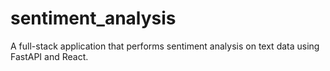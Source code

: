 # sentiment_analysis
A full-stack application that performs sentiment analysis on text data using FastAPI and React.
